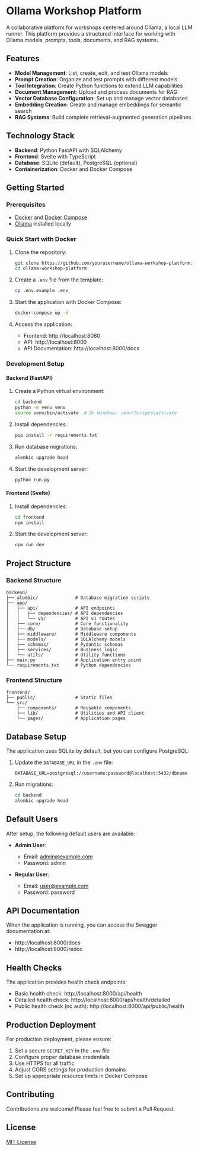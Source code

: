 # Ollama Workshop Platform

A collaborative platform for workshops centered around Ollama, a local LLM runner. This platform provides a structured interface for working with Ollama models, prompts, tools, documents, and RAG systems.

## Features

- **Model Management**: List, create, edit, and test Ollama models
- **Prompt Creation**: Organize and test prompts with different models
- **Tool Integration**: Create Python functions to extend LLM capabilities
- **Document Management**: Upload and process documents for RAG
- **Vector Database Configuration**: Set up and manage vector databases
- **Embedding Creation**: Create and manage embeddings for semantic search
- **RAG Systems**: Build complete retrieval-augmented generation pipelines

## Technology Stack

- **Backend**: Python FastAPI with SQLAlchemy
- **Frontend**: Svelte with TypeScript
- **Database**: SQLite (default), PostgreSQL (optional)
- **Containerization**: Docker and Docker Compose

## Getting Started

### Prerequisites

- [Docker](https://docs.docker.com/get-docker/) and [Docker Compose](https://docs.docker.com/compose/install/)
- [Ollama](https://ollama.ai/download) installed locally

### Quick Start with Docker

1. Clone the repository:
   ```bash
   git clone https://github.com/yourusername/ollama-workshop-platform.git
   cd ollama-workshop-platform
   ```

2. Create a `.env` file from the template:
   ```bash
   cp .env.example .env
   ```

3. Start the application with Docker Compose:
   ```bash
   docker-compose up -d
   ```

4. Access the application:
   - Frontend: http://localhost:8080
   - API: http://localhost:8000
   - API Documentation: http://localhost:8000/docs

### Development Setup

#### Backend (FastAPI)

1. Create a Python virtual environment:
   ```bash
   cd backend
   python -m venv venv
   source venv/bin/activate  # On Windows: venv\Scripts\activate
   ```

2. Install dependencies:
   ```bash
   pip install -r requirements.txt
   ```

3. Run database migrations:
   ```bash
   alembic upgrade head
   ```

4. Start the development server:
   ```bash
   python run.py
   ```

#### Frontend (Svelte)

1. Install dependencies:
   ```bash
   cd frontend
   npm install
   ```

2. Start the development server:
   ```bash
   npm run dev
   ```

## Project Structure

### Backend Structure

```
backend/
├── alembic/              # Database migration scripts
├── app/
│   ├── api/              # API endpoints
│   │   ├── dependencies/ # API dependencies
│   │   └── v1/           # API v1 routes
│   ├── core/             # Core functionality
│   ├── db/               # Database setup
│   ├── middleware/       # Middleware components
│   ├── models/           # SQLAlchemy models
│   ├── schemas/          # Pydantic schemas
│   ├── services/         # Business logic
│   └── utils/            # Utility functions
├── main.py               # Application entry point
└── requirements.txt      # Python dependencies
```

### Frontend Structure

```
frontend/
├── public/               # Static files
└── src/
    ├── components/       # Reusable components
    ├── lib/              # Utilities and API client
    └── pages/            # Application pages
```

## Database Setup

The application uses SQLite by default, but you can configure PostgreSQL:

1. Update the `DATABASE_URL` in the `.env` file:
   ```
   DATABASE_URL=postgresql://username:password@localhost:5432/dbname
   ```

2. Run migrations:
   ```bash
   cd backend
   alembic upgrade head
   ```

## Default Users

After setup, the following default users are available:

- **Admin User**:
  - Email: admin@example.com
  - Password: admin

- **Regular User**:
  - Email: user@example.com
  - Password: password

## API Documentation

When the application is running, you can access the Swagger documentation at:

- http://localhost:8000/docs
- http://localhost:8000/redoc

## Health Checks

The application provides health check endpoints:

- Basic health check: http://localhost:8000/api/health
- Detailed health check: http://localhost:8000/api/health/detailed
- Public health check (no auth): http://localhost:8000/api/public/health

## Production Deployment

For production deployment, please ensure:

1. Set a secure `SECRET_KEY` in the `.env` file
2. Configure proper database credentials
3. Use HTTPS for all traffic
4. Adjust CORS settings for production domains
5. Set up appropriate resource limits in Docker Compose

## Contributing

Contributions are welcome! Please feel free to submit a Pull Request.

## License

[MIT License](LICENSE)
